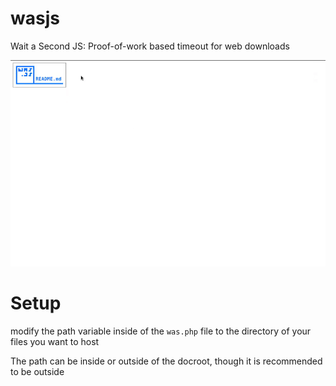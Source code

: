 # wasjs
Wait a Second JS: Proof-of-work based timeout for web downloads

![wasjs in action](img/using.gif)

# Setup

modify the path variable inside of the `was.php` file to the directory of your files you want to host

The path can be inside or outside of the docroot, though it is recommended to be outside